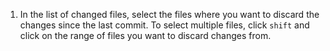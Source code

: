 1. In the list of changed files, select the files where you want to discard the changes since the last commit. To select multiple files, click `shift` and click on the range of files you want to discard changes from.
